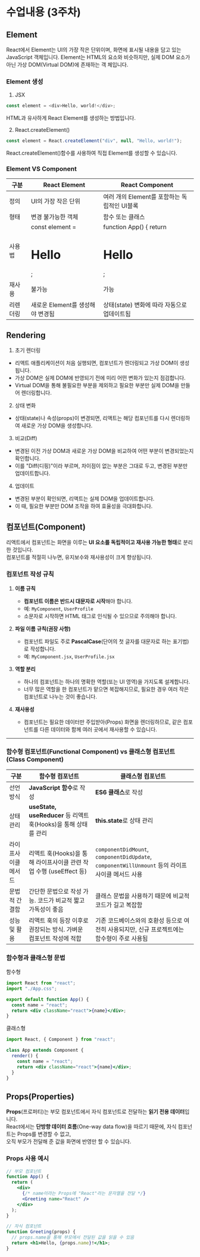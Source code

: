 # 수업내용 (3주차)

## Element

React에서 Element는 UI의 가장 작은 단위이며, 화면에 표시될 내용을 담고 있는 JavaScript 객체입니다.
Element는 HTML의 요소와 비슷하지만, 실제 DOM 요소가 아닌 가상 DOM(Virtual DOM)에 존재하는 객
체입니다.

### Element 생성

1. JSX

```js
const element = <div>Hello, world!</div>;
```

HTML과 유사하게 React Element를 생성하는 방법입니다.

2. React.createElement()

```js
const element = React.createElement("div", null, "Hello, world!");
```

React.createElement()함수를 사용하여 직접 Element를 생성할 수 있습니다.

### Element VS Component

| 구분     | React Element                    | React Component                              |
| -------- | -------------------------------- | -------------------------------------------- |
| 정의     | UI의 가장 작은 단위              | 여러 개의 Element를 포함하는 독립적인 UI블록 |
| 형태     | 변경 불가능한 객체               | 함수 또는 클래스                             |
| 사용법   | const element = <h1>Hello</h1>;  | function App() { return <h1>Hello</h1>;      |
| 재사용   | 불가능                           | 가능                                         |
| 리렌더링 | 새로운 Element를 생성해야 변경됨 | 상태(state) 변화에 따라 자동으로 업데이트됨  |

## Rendering

1. 초기 렌더링

- 리액트 애플리케이션이 처음 실행되면, 컴포넌트가 렌더링되고 가상 DOM이 생성됩니다.
- 가상 DOM은 실제 DOM에 반영되기 전에 미리 어떤 변화가 있는지 점검합니다.
- Virtual DOM을 통해 불필요한 부분을 제외하고 필요한 부분만 실제 DOM을 만들어 렌더링합니다.

2. 상태 변화

- 상태(state)나 속성(props)이 변경되면, 리액트는 해당 컴포넌트를 다시 렌더링하여 새로운 가상 DOM을 생성합니다.

3. 비교(Diff)

- 변경된 이전 가상 DOM과 새로운 가상 DOM을 비교하여 어떤 부분이 변경되었는지 확인합니다.
- 이를 "Diff(디핑)"이라 부르며, 차이점이 없는 부분은 그대로 두고, 변경된 부분만 업데이트합니다.

4. 업데이트

- 변경된 부분이 확인되면, 리액트는 실제 DOM을 업데이트합니다.
- 이 때, 필요한 부분만 DOM 조작을 하여 효율성을 극대화합니다.

## 컴포넌트(Component)

리액트에서 컴포넌트는 화면을 이루는 **UI 요소를 독립적이고 재사용 가능한 형태**로 분리한 것입니다.  
컴포넌트를 적절히 나누면, 유지보수와 재사용성이 크게 향상됩니다.

### 컴포넌트 작성 규칙

1. **이름 규칙**

   - **컴포넌트 이름은 반드시 대문자로 시작**해야 합니다.
   - 예: `MyComponent`, `UserProfile`
   - 소문자로 시작하면 HTML 태그로 인식될 수 있으므로 주의해야 합니다.

2. **파일 이름 규칙(권장 사항)**

   - 컴포넌트 파일도 주로 **PascalCase**(단어의 첫 글자를 대문자로 하는 표기법)로 작성합니다.
   - 예: `MyComponent.jsx`, `UserProfile.jsx`

3. **역할 분리**

   - 하나의 컴포넌트는 하나의 명확한 역할(또는 UI 영역)을 가지도록 설계합니다.
   - 너무 많은 역할을 한 컴포넌트가 맡으면 복잡해지므로, 필요한 경우 여러 작은 컴포넌트로 나누는 것이 좋습니다.

4. **재사용성**
   - 컴포넌트는 필요한 데이터만 주입받아(Props) 화면을 렌더링하므로, 같은 컴포넌트를 다른 데이터와 함께 여러 곳에서 재사용할 수 있습니다.

---

### 함수형 컴포넌트(Functional Component) vs 클래스형 컴포넌트(Class Component)

| 구분                | 함수형 컴포넌트                                                    | 클래스형 컴포넌트                                                                               |
| ------------------- | ------------------------------------------------------------------ | ----------------------------------------------------------------------------------------------- |
| 선언 방식           | **JavaScript 함수**로 작성                                         | **ES6 클래스**로 작성                                                                           |
| 상태 관리           | **useState, useReducer** 등 리액트 훅(Hooks)을 통해 상태를 관리    | **this.state**로 상태 관리                                                                      |
| 라이프사이클 메서드 | 리액트 훅(Hooks)을 통해 라이프사이클 관련 작업 수행 (useEffect 등) | `componentDidMount`, `componentDidUpdate`, `componentWillUnmount` 등의 라이프사이클 메서드 사용 |
| 문법적 간결함       | 간단한 문법으로 작성 가능. 코드가 비교적 짧고 가독성이 좋음        | 클래스 문법을 사용하기 때문에 비교적 코드가 길고 복잡함                                         |
| 성능 및 활용        | 리액트 훅의 등장 이후로 권장되는 방식. 가벼운 컴포넌트 작성에 적합 | 기존 코드베이스와의 호환성 등으로 여전히 사용되지만, 신규 프로젝트에는 함수형이 주로 사용됨     |

### 함수형과 클래스형 문법

함수형

```jsx
import React from "react";
import "./App.css";

export default function App() {
  const name = "react";
  return <div className="react">{name}</div>;
}
```

클래스형

```jsx
import React, { Component } from "react";

class App extends Component {
  render() {
    const name = "react";
    return <div className="react">{name}</div>;
  }
}
```

## Props(Properties)

**Props**(프로퍼티)는 부모 컴포넌트에서 자식 컴포넌트로 전달하는 **읽기 전용 데이터**입니다.  
React에서는 **단방향 데이터 흐름**(One-way data flow)을 따르기 때문에, 자식 컴포넌트는 Props를 변경할 수 없고,  
오직 부모가 전달해 준 값을 화면에 반영만 할 수 있습니다.

### Props 사용 예시

```jsx
// 부모 컴포넌트
function App() {
  return (
    <div>
      {/* name이라는 Props에 "React"라는 문자열을 전달 */}
      <Greeting name="React" />
    </div>
  );
}

// 자식 컴포넌트
function Greeting(props) {
  // props.name을 통해 부모에서 전달된 값을 읽을 수 있음
  return <h1>Hello, {props.name}!</h1>;
}
```
